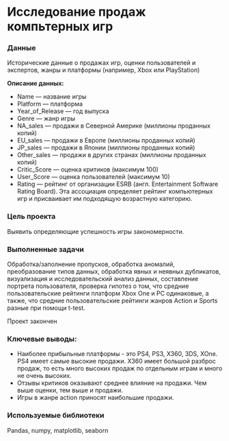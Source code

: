 # Исследование продаж компьтерных игр


### Данные
Исторические данные о продажах игр, оценки пользователей и экспертов, жанры и платформы (например, Xbox или PlayStation)

**Описание данных:** 

- Name — название игры
- Platform — платформа
- Year_of_Release — год выпуска
- Genre — жанр игры
- NA_sales — продажи в Северной Америке (миллионы проданных копий)
- EU_sales — продажи в Европе (миллионы проданных копий)
- JP_sales — продажи в Японии (миллионы проданных копий)
- Other_sales — продажи в других странах (миллионы проданных копий)
- Critic_Score — оценка критиков (максимум 100)
- User_Score — оценка пользователей (максимум 10)
- Rating — рейтинг от организации ESRB (англ. Entertainment Software Rating Board). Эта ассоциация определяет рейтинг компьютерных игр и присваивает им подходящую возрастную категорию.


### Цель проекта
Выявить определяющие успешность игры закономерности.

### Выполненные задачи

Обработка/заполнение пропусков, обработка аномалий, преобразование типов данных, обработка явных и неявных дубликатов, визуализация и исследовательский анализ данных, составление портрета пользователя, проверка гипотез о том, что средние пользовательские рейтинги платформ Xbox One и PC одинаковые, а также, что средние пользовательские рейтинги жанров Action и Sports разные при помощи t-test. 

Проект закончен

### Ключевые выводы:

- Наиболее прибыльные платформы - это PS4, PS3, X360, 3DS, XOne. PS4 имеет самые высокие продажи. X360 имеет большой разброс продаж, то есть много высоких продаж по отдельным играм и много не очень высоких.
- Отзывы критиков оказывают среднее влияние на продажи. Чем выше оценки, тем выше и продажи.
- Игры в жанре action приносят наибольшие продажи.

### Используемые библиотеки

Pandas, numpy, matplotlib, seaborn
